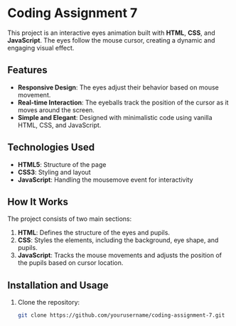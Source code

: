 # Coding Assignment 7

This project is an interactive eyes animation built with **HTML**, **CSS**, and **JavaScript**. The eyes follow the mouse cursor, creating a dynamic and engaging visual effect.

## Features

- **Responsive Design**: The eyes adjust their behavior based on mouse movement.
- **Real-time Interaction**: The eyeballs track the position of the cursor as it moves around the screen.
- **Simple and Elegant**: Designed with minimalistic code using vanilla HTML, CSS, and JavaScript.

## Technologies Used

- **HTML5**: Structure of the page
- **CSS3**: Styling and layout
- **JavaScript**: Handling the mousemove event for interactivity

## How It Works

The project consists of two main sections:
1. **HTML**: Defines the structure of the eyes and pupils.
2. **CSS**: Styles the elements, including the background, eye shape, and pupils.
3. **JavaScript**: Tracks the mouse movements and adjusts the position of the pupils based on cursor location.

## Installation and Usage

1. Clone the repository:
   ```bash
   git clone https://github.com/yourusername/coding-assignment-7.git
